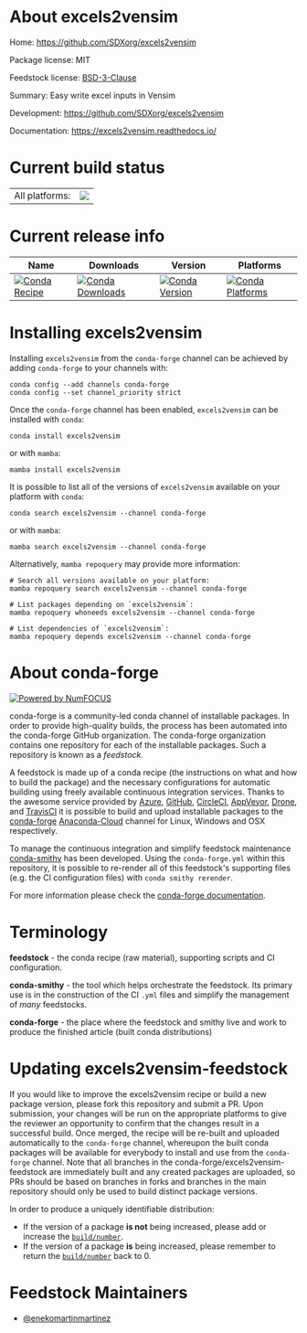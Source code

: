 About excels2vensim
===================

Home: https://github.com/SDXorg/excels2vensim

Package license: MIT

Feedstock license: [BSD-3-Clause](https://github.com/conda-forge/excels2vensim-feedstock/blob/main/LICENSE.txt)

Summary: Easy write excel inputs in Vensim

Development: https://github.com/SDXorg/excels2vensim

Documentation: https://excels2vensim.readthedocs.io/

Current build status
====================


<table><tr><td>All platforms:</td>
    <td>
      <a href="https://dev.azure.com/conda-forge/feedstock-builds/_build/latest?definitionId=13555&branchName=main">
        <img src="https://dev.azure.com/conda-forge/feedstock-builds/_apis/build/status/excels2vensim-feedstock?branchName=main">
      </a>
    </td>
  </tr>
</table>

Current release info
====================

| Name | Downloads | Version | Platforms |
| --- | --- | --- | --- |
| [![Conda Recipe](https://img.shields.io/badge/recipe-excels2vensim-green.svg)](https://anaconda.org/conda-forge/excels2vensim) | [![Conda Downloads](https://img.shields.io/conda/dn/conda-forge/excels2vensim.svg)](https://anaconda.org/conda-forge/excels2vensim) | [![Conda Version](https://img.shields.io/conda/vn/conda-forge/excels2vensim.svg)](https://anaconda.org/conda-forge/excels2vensim) | [![Conda Platforms](https://img.shields.io/conda/pn/conda-forge/excels2vensim.svg)](https://anaconda.org/conda-forge/excels2vensim) |

Installing excels2vensim
========================

Installing `excels2vensim` from the `conda-forge` channel can be achieved by adding `conda-forge` to your channels with:

```
conda config --add channels conda-forge
conda config --set channel_priority strict
```

Once the `conda-forge` channel has been enabled, `excels2vensim` can be installed with `conda`:

```
conda install excels2vensim
```

or with `mamba`:

```
mamba install excels2vensim
```

It is possible to list all of the versions of `excels2vensim` available on your platform with `conda`:

```
conda search excels2vensim --channel conda-forge
```

or with `mamba`:

```
mamba search excels2vensim --channel conda-forge
```

Alternatively, `mamba repoquery` may provide more information:

```
# Search all versions available on your platform:
mamba repoquery search excels2vensim --channel conda-forge

# List packages depending on `excels2vensim`:
mamba repoquery whoneeds excels2vensim --channel conda-forge

# List dependencies of `excels2vensim`:
mamba repoquery depends excels2vensim --channel conda-forge
```


About conda-forge
=================

[![Powered by
NumFOCUS](https://img.shields.io/badge/powered%20by-NumFOCUS-orange.svg?style=flat&colorA=E1523D&colorB=007D8A)](https://numfocus.org)

conda-forge is a community-led conda channel of installable packages.
In order to provide high-quality builds, the process has been automated into the
conda-forge GitHub organization. The conda-forge organization contains one repository
for each of the installable packages. Such a repository is known as a *feedstock*.

A feedstock is made up of a conda recipe (the instructions on what and how to build
the package) and the necessary configurations for automatic building using freely
available continuous integration services. Thanks to the awesome service provided by
[Azure](https://azure.microsoft.com/en-us/services/devops/), [GitHub](https://github.com/),
[CircleCI](https://circleci.com/), [AppVeyor](https://www.appveyor.com/),
[Drone](https://cloud.drone.io/welcome), and [TravisCI](https://travis-ci.com/)
it is possible to build and upload installable packages to the
[conda-forge](https://anaconda.org/conda-forge) [Anaconda-Cloud](https://anaconda.org/)
channel for Linux, Windows and OSX respectively.

To manage the continuous integration and simplify feedstock maintenance
[conda-smithy](https://github.com/conda-forge/conda-smithy) has been developed.
Using the ``conda-forge.yml`` within this repository, it is possible to re-render all of
this feedstock's supporting files (e.g. the CI configuration files) with ``conda smithy rerender``.

For more information please check the [conda-forge documentation](https://conda-forge.org/docs/).

Terminology
===========

**feedstock** - the conda recipe (raw material), supporting scripts and CI configuration.

**conda-smithy** - the tool which helps orchestrate the feedstock.
                   Its primary use is in the construction of the CI ``.yml`` files
                   and simplify the management of *many* feedstocks.

**conda-forge** - the place where the feedstock and smithy live and work to
                  produce the finished article (built conda distributions)


Updating excels2vensim-feedstock
================================

If you would like to improve the excels2vensim recipe or build a new
package version, please fork this repository and submit a PR. Upon submission,
your changes will be run on the appropriate platforms to give the reviewer an
opportunity to confirm that the changes result in a successful build. Once
merged, the recipe will be re-built and uploaded automatically to the
`conda-forge` channel, whereupon the built conda packages will be available for
everybody to install and use from the `conda-forge` channel.
Note that all branches in the conda-forge/excels2vensim-feedstock are
immediately built and any created packages are uploaded, so PRs should be based
on branches in forks and branches in the main repository should only be used to
build distinct package versions.

In order to produce a uniquely identifiable distribution:
 * If the version of a package **is not** being increased, please add or increase
   the [``build/number``](https://docs.conda.io/projects/conda-build/en/latest/resources/define-metadata.html#build-number-and-string).
 * If the version of a package **is** being increased, please remember to return
   the [``build/number``](https://docs.conda.io/projects/conda-build/en/latest/resources/define-metadata.html#build-number-and-string)
   back to 0.

Feedstock Maintainers
=====================

* [@enekomartinmartinez](https://github.com/enekomartinmartinez/)

